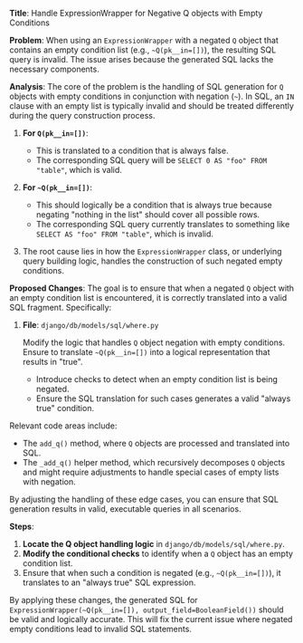 **Title**: Handle ExpressionWrapper for Negative Q objects with Empty Conditions

**Problem**:
When using an `ExpressionWrapper` with a negated `Q` object that contains an empty condition list (e.g., `~Q(pk__in=[])`), the resulting SQL query is invalid. The issue arises because the generated SQL lacks the necessary components. 

**Analysis**:
The core of the problem is the handling of SQL generation for `Q` objects with empty conditions in conjunction with negation (`~`). In SQL, an `IN` clause with an empty list is typically invalid and should be treated differently during the query construction process.

1. **For `Q(pk__in=[])`**:
   - This is translated to a condition that is always false.
   - The corresponding SQL query will be `SELECT 0 AS "foo" FROM "table"`, which is valid.

2. **For `~Q(pk__in=[])`**:
   - This should logically be a condition that is always true because negating "nothing in the list" should cover all possible rows.
   - The corresponding SQL query currently translates to something like `SELECT AS "foo" FROM "table"`, which is invalid.

3. The root cause lies in how the `ExpressionWrapper` class, or underlying query building logic, handles the construction of such negated empty conditions.

**Proposed Changes**:
The goal is to ensure that when a negated `Q` object with an empty condition list is encountered, it is correctly translated into a valid SQL fragment. Specifically:

1. **File**: `django/db/models/sql/where.py`
    
    Modify the logic that handles `Q` object negation with empty conditions. Ensure to translate `~Q(pk__in=[])` into a logical representation that results in "true".

    - Introduce checks to detect when an empty condition list is being negated.
    - Ensure the SQL translation for such cases generates a valid "always true" condition.

Relevant code areas include:

- The `add_q()` method, where `Q` objects are processed and translated into SQL.
- The `_add_q()` helper method, which recursively decomposes `Q` objects and might require adjustments to handle special cases of empty lists with negation.

By adjusting the handling of these edge cases, you can ensure that SQL generation results in valid, executable queries in all scenarios.

**Steps**:
1. **Locate the Q object handling logic** in `django/db/models/sql/where.py`.
2. **Modify the conditional checks** to identify when a `Q` object has an empty condition list.
3. Ensure that when such a condition is negated (e.g., `~Q(pk__in=[])`), it translates to an "always true" SQL expression.

By applying these changes, the generated SQL for `ExpressionWrapper(~Q(pk__in=[]), output_field=BooleanField())` should be valid and logically accurate. This will fix the current issue where negated empty conditions lead to invalid SQL statements.